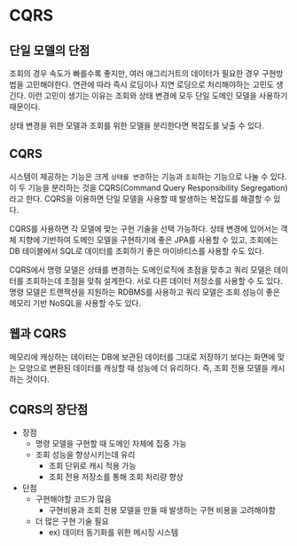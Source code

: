 # CQRS

## 단일 모델의 단점

조회의 경우 속도가 빠를수록 좋지만, 여러 애그리거트의 데이터가 필요한 경우 구현방법을 고민해야한다.
연관에 따라 즉시 로딩이나 지연 로딩으로 처리해야하는 고민도 생긴다. 이런 고민이 생기는 이유는
조회와 상태 변경에 모두 단일 도메인 모델을 사용하기 때문이다.

상태 변경을 위한 모델과 조회를 위한 모델을 분리한다면 복잡도를 낮출 수 있다.

## CQRS

시스템이 제공하는 기능은 크게 `상태를 변경`하는 기능과 `조회`하는 기능으로 나눌 수 있다.
이 두 기능을 분리하는 것을 CQRS(Command Query Responsibility Segregation)라고 한다.
CQRS을 이용하면 단일 모델을 사용할 때 발생하는 복잡도를 해결할 수 있다.

CQRS를 사용하면 각 모델에 맞는 구현 기술을 선택 가능하다.
상태 변경에 있어서는 객체 지향에 기반하여 도메인 모델을 구현하기에 좋은 JPA를 사용할 수 있고,
조회에는 DB 테이블에서 SQL로 데이터를 조회하기 좋은 마이바티스를 사용할 수도 있다.

CQRS에서 명령 모델은 상태를 변경하는 도메인로직에 초점을 맞추고 쿼리 모델은
데이터를 조회하는데 초점을 맞춰 설계한다.
서로 다른 데이터 저장소를 사용할 수 도 있다. 명령 모델은 트랜잭션을 지원하는 RDBMS를
사용하고 쿼리 모델은 조회 성능이 좋은 메모리 기반 NoSQL을 사용할 수도 있다.

## 웹과 CQRS

메모리에 캐싱하는 데이터는 DB에 보관된 데이터를 그대로 저장하기 보다는 화면에 맞는 모양으로
변환된 데이터를 캐싱할 때 성능에 더 유리하다. 즉, 조회 전용 모델을 캐시하는 것이다.

## CQRS의 장단점

- 장점
  - 명령 모델을 구현할 때 도메인 자체에 집중 가능
  - 조회 성능을 향상시키는데 유리
    - 조회 단위로 캐시 적용 가능
    - 조회 전용 저장소를 통해 조회 처리량 향상
- 단점
  - 구현해야할 코드가 많음
    - 구현비용과 조회 전용 모델을 만들 때 발생하는 구현 비용을 고려해야함
  - 더 많은 구현 기술 필요
    - ex) 데이터 동기화를 위한 메시징 시스템